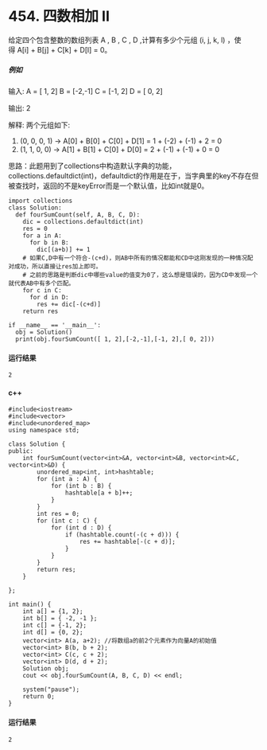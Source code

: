 # 454. 四数相加 II
给定四个包含整数的数组列表 A , B , C , D ,计算有多少个元组 (i, j, k, l) ，使得 A[i] + B[j] + C[k] + D[l] = 0。

##### 例如
输入:
A = [ 1, 2]
B = [-2,-1]
C = [-1, 2]
D = [ 0, 2]

输出:
2

解释:
两个元组如下:
1. (0, 0, 0, 1) -> A[0] + B[0] + C[0] + D[1] = 1 + (-2) + (-1) + 2 = 0
2. (1, 1, 0, 0) -> A[1] + B[1] + C[0] + D[0] = 2 + (-1) + (-1) + 0 = 0

思路：此题用到了collections中构造默认字典的功能，collections.defaultdict(int)，defaultdict的作用是在于，当字典里的key不存在但被查找时，返回的不是keyError而是一个默认值，比如int就是0。

    import collections
    class Solution:
      def fourSumCount(self, A, B, C, D):
        dic = collections.defaultdict(int)
        res = 0
        for a in A:
          for b in B:
            dic[(a+b)] += 1
        # 如果C,D中有一个符合-(c+d)，则AB中所有的情况都能和CD中这刚发现的一种情况配对成功，所以直接让res加上即可。
        # 之前的思路是判断dic中哪些value的值变为0了，这么想是错误的，因为CD中发现一个就代表AB中有多个匹配。
        for c in C:
          for d in D:
            res += dic[-(c+d)]
        return res

    if __name__ == '__main__':
      obj = Solution()
      print(obj.fourSumCount([ 1, 2],[-2,-1],[-1, 2],[ 0, 2]))
 
 #### 运行结果
    2


#### c++
    #include<iostream>
    #include<vector>
    #include<unordered_map>
    using namespace std;

    class Solution {
    public:
        int fourSumCount(vector<int>&A, vector<int>&B, vector<int>&C, vector<int>&D) {
            unordered_map<int, int>hashtable;
            for (int a : A) {
                for (int b : B) {
                    hashtable[a + b]++;
                }
            }
            int res = 0;
            for (int c : C) {
                for (int d : D) {
                    if (hashtable.count(-(c + d))) {
                        res += hashtable[-(c + d)];
                    }
                }
            }
            return res;
        }

    };

    int main() {
        int a[] = {1, 2};
        int b[] = { -2, -1 };
        int c[] = {-1, 2};
        int d[] = {0, 2};
        vector<int> A(a, a+2); //将数组a的前2个元素作为向量A的初始值
        vector<int> B(b, b + 2);
        vector<int> C(c, c + 2);
        vector<int> D(d, d + 2);
        Solution obj;
        cout << obj.fourSumCount(A, B, C, D) << endl;

        system("pause");
        return 0;
    }
    
#### 运行结果
    2
